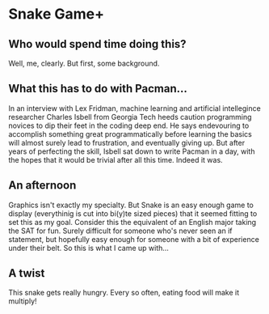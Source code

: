 # Snake Game+
## Who would spend time doing this?
Well, me, clearly. But first, some background.

## What this has to do with Pacman...
In an interview with Lex Fridman, machine learning and artificial intellegince researcher Charles Isbell from Georgia Tech
heeds caution programming novices to dip their feet in the coding deep end. He says endevouring to accomplish something great programmatically before
learning the basics will almost surely lead to frustration, and eventually giving up. But after years of perfecting the skill, Isbell sat down to write Pacman
in a day, with the hopes that it would be trivial after all this time. Indeed it was.

## An afternoon
Graphics isn't exactly my specialty. But Snake is an easy enough game to display (everythinig is cut into bi(y)te sized pieces) that it seemed fitting to set this
as my goal. Consider this the equivalent of an English major taking the SAT for fun. Surely difficult for someone who's never seen an if statement, but hopefully easy enough
for someone with a bit of experience under their belt. So this is what I came up with...

## A twist

This snake gets really hungry. Every so often, eating food will make it multiply!
